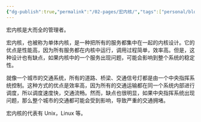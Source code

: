```yaml
---
{"dg-publish":true,"permalink":"/02-pages/宏内核/","tags":["personal/blog","os"]}
---
```


宏内核是大而全的管理者。

宏内核，也被称为单体内核，是一种把所有的服务都集中在一起的内核设计。它的优点是性能高，因为所有服务都在内核中运行，调用过程简单，效率高。但是，这种设计也有缺点，如果内核中的一个服务出现问题，可能会影响到整个系统的稳定性。

就像一个城市的交通系统，所有的道路、桥梁、交通信号灯都是由一个中央指挥系统控制。这种方式的优点是效率高，因为所有的交通运输都在同一个系统内部进行调度，所以调度速度快，交通流畅。然而，缺点也很明显，如果中央指挥系统出现问题，那么整个城市的交通都可能会受到影响，导致严重的交通拥堵。

宏内核的代表有 Unix，Linux 等。